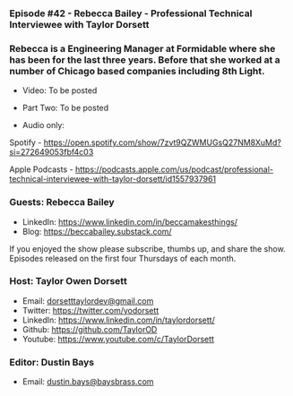 ### Episode #42 - Rebecca Bailey - Professional Technical Interviewee with Taylor Dorsett

### Rebecca is a Engineering Manager at Formidable where she has been for the last three years. Before that she worked at a number of Chicago based companies including 8th Light.

- Video: To be posted
- Part Two: To be posted

- Audio only:

Spotify - https://open.spotify.com/show/7zvt9QZWMUGsQ27NM8XuMd?si=272649053fbf4c03

Apple Podcasts - https://podcasts.apple.com/us/podcast/professional-technical-interviewee-with-taylor-dorsett/id1557937961

### Guests: Rebecca Bailey

- LinkedIn: https://www.linkedin.com/in/beccamakesthings/
- Blog: https://beccabailey.substack.com/

If you enjoyed the show please subscribe, thumbs up, and share the show.
Episodes released on the first four Thursdays of each month.

### Host: Taylor Owen Dorsett

- Email: dorsetttaylordev@gmail.com
- Twitter: https://twitter.com/yodorsett
- LinkedIn: https://www.linkedin.com/in/taylordorsett/
- Github: https://github.com/TaylorOD
- Youtube: https://www.youtube.com/c/TaylorDorsett

### Editor: Dustin Bays

- Email: dustin.bays@baysbrass.com
